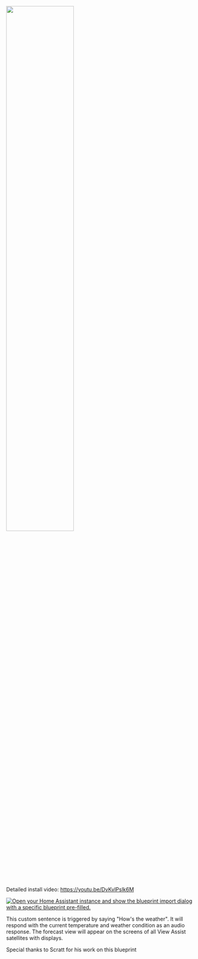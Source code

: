 <a href="https://www.youtube.com/watch?v=DvKvlPslk6M"><img src="https://img.youtube.com/vi/DvKvlPslk6M/mqdefault.jpg" width="60%"></a>

Detailed install video:
https://youtu.be/DvKvlPslk6M


[![Open your Home Assistant instance and show the blueprint import dialog with a specific blueprint pre-filled.](https://my.home-assistant.io/badges/blueprint_import.svg)](https://my.home-assistant.io/redirect/blueprint_import/?blueprint_url=https%3A%2F%2Fraw.githubusercontent.com%2Fdinki%2FView-Assist%2Fmain%2FView+Assist+custom+sentences%2FHows+the+weather%2Fblueprint-howstheweather.yaml)

This custom sentence is triggered by saying "How's the weather".  It will respond with the current temperature and weather condition as an audio response.  The forecast view will appear on the screens of all View Assist satellites with displays.

Special thanks to Scratt for his work on this blueprint
